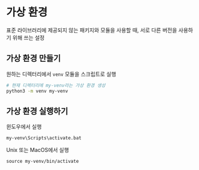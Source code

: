 # 가상 환경

표준 라이브러리에 제공되지 않는 패키지와 모듈을 사용할 때, 서로 다른 버전을 사용하기 위해 쓰는 설정



## 가상 환경 만들기

원하는 디렉터리에서 `venv` 모듈을 스크립트로 실행

```sh
# 현재 디렉터리에 my-venv라는 가상 환경 생성
python3 -m venv my-venv
```



## 가상 환경 실행하기

윈도우에서 실행

```shell
my-venv\Scripts\activate.bat
```

Unix 또는 MacOS에서 실행

```shell
source my-venv/bin/activate
```